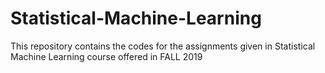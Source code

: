 # Statistical-Machine-Learning
This repository contains the codes for the assignments given in Statistical Machine Learning course offered in FALL 2019
